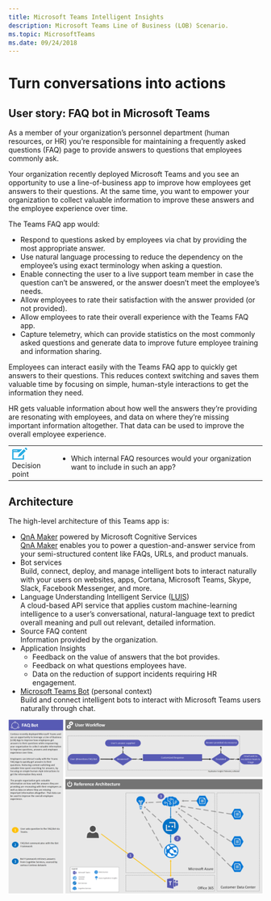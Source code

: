 ```yaml
---
title: Microsoft Teams Intelligent Insights
description: Microsoft Teams Line of Business (LOB) Scenario.
ms.topic: MicrosoftTeams
ms.date: 09/24/2018
---
```


# Turn conversations into actions

## User story: FAQ bot in Microsoft Teams

As a member of your organization’s personnel department (human resources, or HR) you’re responsible for maintaining a frequently asked questions (FAQ) page to provide answers to questions that employees commonly ask. 

Your organization recently deployed Microsoft Teams and you see an opportunity to use a line-of-business app to improve how employees get answers to their questions. At the same time, you want to empower your organization to collect valuable information to improve these answers and the employee experience over time.

The Teams FAQ app would:

- Respond to questions asked by employees via chat by providing the most appropriate answer.
- Use natural language processing to reduce the dependency on the employee’s using exact terminology when asking a question.
- Enable connecting the user to a live support team member in case the question can’t be answered, or the answer doesn’t meet the employee’s needs.
- Allow employees to rate their satisfaction with the answer provided (or not provided).
- Allow employees to rate their overall experience with the Teams FAQ app.
- Capture telemetry, which can provide statistics on the most commonly asked questions and generate data to improve future employee training and information sharing.

Employees can interact easily with the Teams FAQ app to quickly get answers to their questions. This reduces context switching and saves them valuable time by focusing on simple, human-style interactions to get the information they need.

HR gets valuable information about how well the answers they’re providing are resonating with employees, and data on where they’re missing important information altogether. That data can be used to improve the overall employee experience.

|         |         |
|---------|---------|
|<img src="../assets/images/app-scenarios/audio_conferencing_image7.png" /><br>Decision point|<ul><li>Which internal FAQ resources would your organization want to include in such an app?</li></ul>|


## Architecture

The high-level architecture of this Teams app is:

-   [QnA Maker](https://azure.microsoft.com/services/cognitive-services/qna-maker/) powered by Microsoft Cognitive Services<br>[QnA Maker](https://qnamaker.ai/) enables you to power a question-and-answer service from your semi-structured content like FAQs, URLs, and product manuals.
-   Bot services<br>Build, connect, deploy, and manage intelligent bots to interact naturally with your users on websites, apps, Cortana, Microsoft Teams, Skype, Slack, Facebook Messenger, and more.
-   Language Understanding Intelligent Service ([LUIS](https://www.luis.ai/home))<br>A cloud-based API service that applies custom machine-learning intelligence to a user’s conversational, natural-language text to predict overall meaning and pull out relevant, detailed information.
-   Source FAQ content<br>Information provided by the organization.
-   Application Insights
    -   Feedback on the value of answers that the bot provides.
    -   Feedback on what questions employees have.
    -   Data on the reduction of support incidents requiring HR engagement.
-   [Microsoft Teams Bot](https://docs.microsoft.com/microsoftteams/platform/concepts/bots/bots-overview) (personal context)<br>Build and connect intelligent bots to interact with Microsoft Teams users naturally through chat.

<img src="../assets/images/app-scenarios/faq-scenario-architecture.png">
